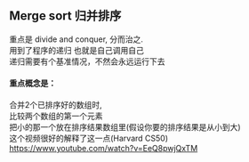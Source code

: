 ## Merge sort 归并排序  

重点是 divide and conquer, 分而治之.  
用到了程序的递归 也就是自己调用自己  
递归需要有个基准情况，不然会永远运行下去  

#### 重点概念是：  
合并2个已排序好的数组时,  
比较两个数组的第一个元素  
把小的那一个放在排序结果数组里(假设你要的排序结果是从小到大)  
这个视频很好的解释了这一点(Harvard CS50)  
https://www.youtube.com/watch?v=EeQ8pwjQxTM
